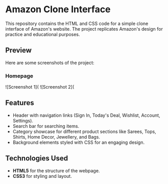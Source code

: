 # Amazon Clone Interface

This repository contains the HTML and CSS code for a simple clone interface of Amazon's website. The project replicates Amazon's design for practice and educational purposes.

## Preview

Here are some screenshots of the project:

### Homepage
![Screenshot 1](
![Screenshot 2](

## Features

- Header with navigation links (Sign In, Today's Deal, Wishlist, Account, Settings).
- Search bar for searching items.
- Category showcase for different product sections like Sarees, Tops, Shirts, Home Decor, Jewellery, and Bags.
- Background elements styled with CSS for an engaging design.

## Technologies Used

- **HTML5** for the structure of the webpage.
- **CSS3** for styling and layout.



